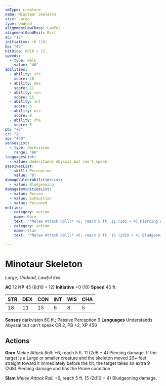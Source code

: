 ```yaml
---
smType: creature
name: Minotaur Skeleton
size: Large
type: Undead
alignmentLawChaos: Lawful
alignmentGoodEvil: Evil
ac: "12"
initiative: +0 (10)
hp: "45"
hitDice: 6d10 + 12
speeds:
  - type: walk
    value: "40"
abilities:
  - ability: str
    score: 18
  - ability: dex
    score: 11
  - ability: con
    score: 15
  - ability: int
    score: 6
  - ability: wis
    score: 8
  - ability: cha
    score: 5
pb: "+2"
cr: "2"
xp: "450"
sensesList:
  - type: darkvision
    range: "60"
languagesList:
  - value: Understands Abyssal but can't speak
passivesList:
  - skill: Perception
    value: "9"
damageVulnerabilitiesList:
  - value: Bludgeoning
damageImmunitiesList:
  - value: Poison
  - value: Exhaustion
  - value: Poisoned
entries:
  - category: action
    name: Gore
    text: "*Melee Attack Roll:* +6, reach 5 ft. 11 (2d6 + 4) Piercing damage. If the target is a Large or smaller creature and the skeleton moved 20+ feet straight toward it immediately before the hit, the target takes an extra 9 (2d8) Piercing damage and has the Prone condition."
  - category: action
    name: Slam
    text: "*Melee Attack Roll:* +6, reach 5 ft. 15 (2d10 + 4) Bludgeoning damage."

---
```


# Minotaur Skeleton
*Large, Undead, Lawful Evil*

**AC** 12
**HP** 45 (6d10 + 12)
**Initiative** +0 (10)
**Speed** 40 ft.

| STR | DEX | CON | INT | WIS | CHA |
| --- | --- | --- | --- | --- | --- |
| 18 | 11 | 15 | 6 | 8 | 5 |

**Senses** darkvision 60 ft.; Passive Perception 9
**Languages** Understands Abyssal but can't speak
CR 2, PB +2, XP 450

## Actions

**Gore**
*Melee Attack Roll:* +6, reach 5 ft. 11 (2d6 + 4) Piercing damage. If the target is a Large or smaller creature and the skeleton moved 20+ feet straight toward it immediately before the hit, the target takes an extra 9 (2d8) Piercing damage and has the Prone condition.

**Slam**
*Melee Attack Roll:* +6, reach 5 ft. 15 (2d10 + 4) Bludgeoning damage.
